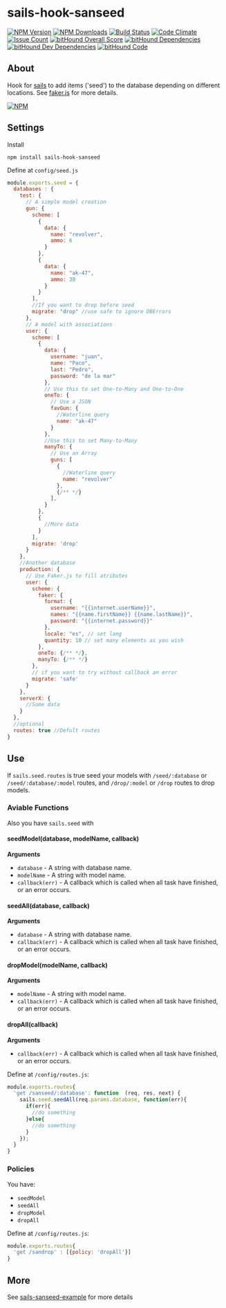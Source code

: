 # sails-hook-sanseed

  [![NPM Version][npm-image]][npm-url]
  [![NPM Downloads][downloads-image]][downloads-url]
  [![Build Status][build-image]][build-url]
  [![Code Climate][climate-image]][climate-url]
  [![Issue Count][issue-image]][issue-url]
  [![bitHound Overall Score][score-image]][score-url]
  [![bitHound Dependencies][dep-image]][dep-url]
  [![bitHound Dev Dependencies][devdep-image]][devdep-url]
  [![bitHound Code][code-image]][code-url]

## About
Hook for [sails](http://sailsjs.org/) to add items ('seed') to the database depending on different locations. See [faker.js](http://marak.github.io/faker.js/) for more details.

  [![NPM][graph-image]][graph-url]

## Settings
Install

```
npm install sails-hook-sanseed
```

Define at `config/seed.js`

```js
module.exports.seed = {
  databases : {
    test: {
      // A simple model creation
      gun: {
        scheme: [
          {
            data: {
              name: "revolver",
              ammo: 6
            }
          },
          {
            data: {
              name: "ak-47",
              ammo: 30
            }
          }
        ],
        //If you want to drop before seed
        migrate: "drop" //use safe to ignore DBErrors
      },
      // A model with associations
      user: {
        scheme: [
          {
            data: {
              username: "juan",
              name: "Paco",
              last: "Pedro",
              password: "de la mar"
            },
            // Use this to set One-to-Many and One-to-One
            oneTo: {
              // Use a JSON
              favGun: {
                //Waterline query
                name: "ak-47"
              }
            },
            //Use this to set Many-to-Many
            manyTo: {
              // Use an Array
              guns: [
                {
                  //Waterline query
                  name: "revolver"
                },
                {/** */}
              ],
            }
          },
          {
            //More data
          }
        ],
        migrate: 'drop'
      }
    },
    //Another database
    production: {
      // Use Faker.js to fill atributes
      user: {
        scheme: {
          faker: {
            format: {
              username: "{{internet.userName}}",
              names: "{{name.firstName}} {{name.lastName}}",
              password: "{{internet.password}}"
            },
            locale: "es", // set lang
            quantity: 10 // set many elements as you wish
          },
          oneTo: {/** */},
          manyTo: {/** */}
        },
        // if you want to try without callback an error
        migrate: 'safe'
      }
    },
    serverX: {
      //Some data
    }
  },
  //optional
  routes: true //Defult routes
}
```

## Use
If `sails.seed.routes` is true seed your models with `/seed/:database` or `/seed/:database/:model` routes, and `/drop/:model` or `/drop` routes to drop models.

### Aviable Functions
Also you have `sails.seed` with

#### seedModel(database, modelName, callback)

__Arguments__

* `database` - A string with database name.
* `modelName` - A string with model name.
* `callback(err)` - A callback which is called when all task have finished, or an error occurs.

#### seedAll(database, callback)

__Arguments__

* `database` - A string with database name.
* `callback(err)` - A callback which is called when all task have finished, or an error occurs.

#### dropModel(modelName, callback)

__Arguments__

* `modelName` - A string with model name.
* `callback(err)` - A callback which is called when all task have finished, or an error occurs.

#### dropAll(callback)

__Arguments__

* `callback(err)` - A callback which is called when all task have finished, or an error occurs.

Define at `/config/routes.js`:

```js
module.exports.routes{
  'get /sanseed/:database': function  (req, res, next) {
    sails.seed.seedAll(req.params.database, function(err){
      if(err){
        //do something
      }else{
        //do something
      }
    });
  }
}
```

### Policies
You have:

* `seedModel`
* `seedAll`
* `dropModel`
* `dropAll`

Define at `/config/routes.js`:

```js
module.exports.routes{
  'get /sandrop' : [{policy: 'dropAll'}]
}
```

## More

See [sails-sanseed-example](https://github.com/sanjorgek/sails-sanseed-example) for more details

[npm-image]: https://img.shields.io/npm/v/sails-hook-sanseed.svg
[npm-url]: https://npmjs.org/package/sails-hook-sanseed
[downloads-image]: https://img.shields.io/npm/dm/sails-hook-sanseed.svg
[downloads-url]: https://npmjs.org/package/sails-hook-sanseed
[build-image]: https://travis-ci.org/sanjorgek/sails-hook-sanseed.svg
[build-url]: https://travis-ci.org/sanjorgek/sails-hook-sanseed
[code-image]: https://www.bithound.io/github/sanjorgek/sails-hook-sanseed/badges/code.svg
[code-url]: https://www.bithound.io/github/sanjorgek/sails-hook-sanseed
[dep-image]: https://www.bithound.io/github/sanjorgek/sails-hook-sanseed/badges/dependencies.svg
[dep-url]: https://www.bithound.io/github/sanjorgek/sails-hook-sanseed/bithound/dependencies/npm
[devdep-image]: https://www.bithound.io/github/sanjorgek/sails-hook-sanseed/badges/devDependencies.svg
[devdep-url]: https://www.bithound.io/github/sanjorgek/sails-hook-sanseed/bithound/dependencies/npm
[score-image]: https://www.bithound.io/github/sanjorgek/sails-hook-sanseed/badges/score.svg
[score-url]: https://www.bithound.io/github/sanjorgek/sails-hook-sanseed
[issue-image]: https://codeclimate.com/github/sanjorgek/sails-hook-sanseed/badges/issue_count.svg
[issue-url]: https://codeclimate.com/github/sanjorgek/sails-hook-sanseed
[climate-image]: https://codeclimate.com/github/sanjorgek/sails-hook-sanseed/badges/gpa.svg
[climate-url]: https://codeclimate.com/github/sanjorgek/sails-hook-sanseed
[graph-image]: https://nodei.co/npm-dl/sails-hook-sanseed.png?months=6&height=1
[graph-url]: https://nodei.co/npm/sails-hook-sanseed/
